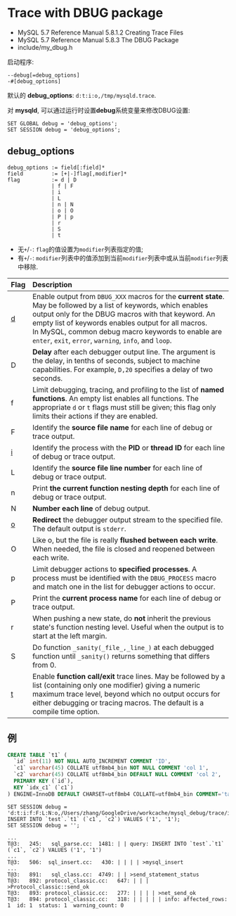 # Trace with DBUG package

- MySQL 5.7 Reference Manual 5.8.1.2 Creating Trace Files
- MySQL 5.7 Reference Manual 5.8.3 The DBUG Package
- include/my_dbug.h

启动程序:

```
--debug[=debug_options]
-#[debug_options]
```

默认的 **debug_options**: `d:t:i:o,/tmp/mysqld.trace`.

对 **mysqld**, 可以通过运行时设置**debug**系统变量来修改DBUG设置:

```
SET GLOBAL debug = 'debug_options';
SET SESSION debug = 'debug_options';
```

## debug_options

```
debug_options := field[:field]*
field         := [+|-]flag[,modifier]*
flag          := d | D
              | f | F
              | i
              | L
              | n | N
              | o | O
              | P | p
              | r
              | S
              | t
```

- 无`+`/`-`: `flag`的值设置为`modifier`列表指定的值;
- 有`+`/`-`: `modifier`列表中的值添加到当前`modifier`列表中或从当前`modifier`列表中移除.


|Flag|Description|
|:---|:---|
| <u>d</u> | Enable output from `DBUG_XXX` macros for the **current state**. May be followed by a list of keywords, which enables output only for the DBUG macros with that keyword. An empty list of keywords enables output for all macros.<br/> In MySQL, common debug macro keywords to enable are `enter`, `exit`, `error`, `warning`, `info`, and `loop`.|
| D | **Delay** after each debugger output line. The argument is the delay, in tenths of seconds, subject to machine capabilities. For example, `D,20` specifies a delay of two seconds.|
| f | Limit debugging, tracing, and profiling to the list of **named functions**. An empty list enables all functions. The appropriate `d` or `t` flags must still be given; this flag only limits their actions if they are enabled.|
| F | Identify the **source file name** for each line of debug or trace output.|
| <u>i</u> | Identify the process with the **PID** or **thread ID** for each line of debug or trace output.|
| L | Identify the **source file line number** for each line of debug or trace output.|
| n | Print **the current function nesting depth** for each line of debug or trace output.|
| N | **Number each line** of debug output.|
| <u>o</u> | **Redirect** the debugger output stream to the specified file. The default output is `stderr`.|
| O | Like o, but the file is really **flushed between each write**. When needed, the file is closed and reopened between each write.|
| p | Limit debugger actions to **specified processes**. A process must be identified with the `DBUG_PROCESS` macro and match one in the list for debugger actions to occur.|
| P | Print the **current process name** for each line of debug or trace output.|
| r | When pushing a new state, do **not** inherit the previous state's function nesting level. Useful when the output is to start at the left margin.|
| S | Do function `_sanity(_file_,_line_)` at each debugged function until `_sanity()` returns something that differs from 0.|
| <u>t</u> | Enable **function call/exit** trace lines. May be followed by a list (containing only one modifier) giving a numeric maximum trace level, beyond which no output occurs for either debugging or tracing macros. The default is a compile time option.|


## 例

``` sql
CREATE TABLE `t1` (
  `id` int(11) NOT NULL AUTO_INCREMENT COMMENT 'ID',
  `c1` varchar(45) COLLATE utf8mb4_bin NOT NULL COMMENT 'col 1',
  `c2` varchar(45) COLLATE utf8mb4_bin DEFAULT NULL COMMENT 'col 2',
  PRIMARY KEY (`id`),
  KEY `idx_c1` (`c1`)
) ENGINE=InnoDB DEFAULT CHARSET=utf8mb4 COLLATE=utf8mb4_bin COMMENT='table test';
```

```
SET SESSION debug = 'd:t:i:f:F:L:N:o,/Users/zhang/GoogleDrive/workcache/mysql_debug/trace/insert.trace';
INSERT INTO `test`.`t1` (`c1`, `c2`) VALUES ('1', '1');
SET SESSION debug = '';
```

```
...
T@3:   245:   sql_parse.cc:  1481: | | query: INSERT INTO `test`.`t1` (`c1`, `c2`) VALUES ('1', '1')
...
T@3:   506:  sql_insert.cc:   430: | | | | >mysql_insert
...
T@3:   891:   sql_class.cc:  4749: | | >send_statement_status
T@3:   892: protocol_classic.cc:   647: | | | >Protocol_classic::send_ok
T@3:   893: protocol_classic.cc:   277: | | | | >net_send_ok
T@3:   894: protocol_classic.cc:   318: | | | | | info: affected_rows: 1  id: 1  status: 1  warning_count: 0
```
